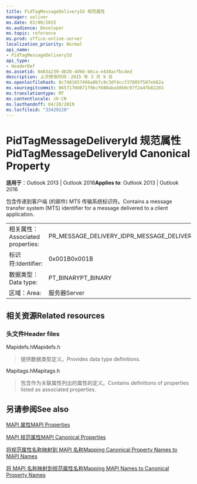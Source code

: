 ```yaml
---
title: PidTagMessageDeliveryId 规范属性
manager: soliver
ms.date: 03/09/2015
ms.audience: Developer
ms.topic: reference
ms.prod: office-online-server
localization_priority: Normal
api_name:
- PidTagMessageDeliveryId
api_type:
- HeaderDef
ms.assetid: 0483a239-d820-4d9d-b6ca-e438acfbc4ed
description: 上次修改时间：2015 年 3 月 9 日
ms.openlocfilehash: 8c7481657496a0b7c9c3df4ccf37805f587eb82a
ms.sourcegitcommit: 8657170d071f9bcf680aba50b9c07f2a4fb82283
ms.translationtype: MT
ms.contentlocale: zh-CN
ms.lasthandoff: 04/28/2019
ms.locfileid: "33429220"
---
```

# <a name="pidtagmessagedeliveryid-canonical-property"></a><span data-ttu-id="d9e3c-103">PidTagMessageDeliveryId 规范属性</span><span class="sxs-lookup"><span data-stu-id="d9e3c-103">PidTagMessageDeliveryId Canonical Property</span></span>

  
  
<span data-ttu-id="d9e3c-104">**适用于**：Outlook 2013 | Outlook 2016</span><span class="sxs-lookup"><span data-stu-id="d9e3c-104">**Applies to**: Outlook 2013 | Outlook 2016</span></span> 
  
<span data-ttu-id="d9e3c-105">包含传递到客户端 (的邮件) MTS 传输系统标识符。</span><span class="sxs-lookup"><span data-stu-id="d9e3c-105">Contains a message transfer system (MTS) identifier for a message delivered to a client application.</span></span>
  
|||
|:-----|:-----|
|<span data-ttu-id="d9e3c-106">相关属性：</span><span class="sxs-lookup"><span data-stu-id="d9e3c-106">Associated properties:</span></span>  <br/> |<span data-ttu-id="d9e3c-107">PR_MESSAGE_DELIVERY_ID</span><span class="sxs-lookup"><span data-stu-id="d9e3c-107">PR_MESSAGE_DELIVERY_ID</span></span>  <br/> |
|<span data-ttu-id="d9e3c-108">标识符:</span><span class="sxs-lookup"><span data-stu-id="d9e3c-108">Identifier:</span></span>  <br/> |<span data-ttu-id="d9e3c-109">0x001B</span><span class="sxs-lookup"><span data-stu-id="d9e3c-109">0x001B</span></span>  <br/> |
|<span data-ttu-id="d9e3c-110">数据类型：</span><span class="sxs-lookup"><span data-stu-id="d9e3c-110">Data type:</span></span>  <br/> |<span data-ttu-id="d9e3c-111">PT_BINARY</span><span class="sxs-lookup"><span data-stu-id="d9e3c-111">PT_BINARY</span></span>  <br/> |
|<span data-ttu-id="d9e3c-112">区域：</span><span class="sxs-lookup"><span data-stu-id="d9e3c-112">Area:</span></span>  <br/> |<span data-ttu-id="d9e3c-113">服务器</span><span class="sxs-lookup"><span data-stu-id="d9e3c-113">Server</span></span>  <br/> |
   
## <a name="related-resources"></a><span data-ttu-id="d9e3c-114">相关资源</span><span class="sxs-lookup"><span data-stu-id="d9e3c-114">Related resources</span></span>

### <a name="header-files"></a><span data-ttu-id="d9e3c-115">头文件</span><span class="sxs-lookup"><span data-stu-id="d9e3c-115">Header files</span></span>

<span data-ttu-id="d9e3c-116">Mapidefs.h</span><span class="sxs-lookup"><span data-stu-id="d9e3c-116">Mapidefs.h</span></span>
  
> <span data-ttu-id="d9e3c-117">提供数据类型定义。</span><span class="sxs-lookup"><span data-stu-id="d9e3c-117">Provides data type definitions.</span></span>
    
<span data-ttu-id="d9e3c-118">Mapitags.h</span><span class="sxs-lookup"><span data-stu-id="d9e3c-118">Mapitags.h</span></span>
  
> <span data-ttu-id="d9e3c-119">包含作为关联属性列出的属性的定义。</span><span class="sxs-lookup"><span data-stu-id="d9e3c-119">Contains definitions of properties listed as associated properties.</span></span>
    
## <a name="see-also"></a><span data-ttu-id="d9e3c-120">另请参阅</span><span class="sxs-lookup"><span data-stu-id="d9e3c-120">See also</span></span>



[<span data-ttu-id="d9e3c-121">MAPI 属性</span><span class="sxs-lookup"><span data-stu-id="d9e3c-121">MAPI Properties</span></span>](mapi-properties.md)
  
[<span data-ttu-id="d9e3c-122">MAPI 规范属性</span><span class="sxs-lookup"><span data-stu-id="d9e3c-122">MAPI Canonical Properties</span></span>](mapi-canonical-properties.md)
  
[<span data-ttu-id="d9e3c-123">将规范属性名称映射到 MAPI 名称</span><span class="sxs-lookup"><span data-stu-id="d9e3c-123">Mapping Canonical Property Names to MAPI Names</span></span>](mapping-canonical-property-names-to-mapi-names.md)
  
[<span data-ttu-id="d9e3c-124">将 MAPI 名称映射到规范属性名称</span><span class="sxs-lookup"><span data-stu-id="d9e3c-124">Mapping MAPI Names to Canonical Property Names</span></span>](mapping-mapi-names-to-canonical-property-names.md)

